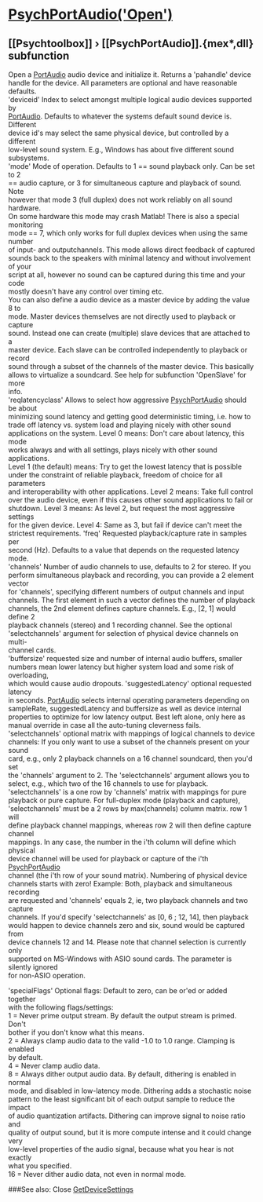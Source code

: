 # [PsychPortAudio('Open')](PsychPortAudio-Open) 
## [[Psychtoolbox]] &#8250; [[PsychPortAudio]].{mex*,dll} subfunction


Open a [PortAudio](PortAudio) audio device and initialize it. Returns a 'pahandle' device  
handle for the device. All parameters are optional and have reasonable defaults.  
'deviceid' Index to select amongst multiple logical audio devices supported by  
[PortAudio](PortAudio). Defaults to whatever the systems default sound device is. Different  
device id's may select the same physical device, but controlled by a different  
low-level sound system. E.g., Windows has about five different sound subsystems.  
'mode' Mode of operation. Defaults to 1 == sound playback only. Can be set to 2  
== audio capture, or 3 for simultaneous capture and playback of sound. Note  
however that mode 3 (full duplex) does not work reliably on all sound hardware.  
On some hardware this mode may crash Matlab! There is also a special monitoring  
mode == 7, which only works for full duplex devices when using the same number  
of input- and outputchannels. This mode allows direct feedback of captured  
sounds back to the speakers with minimal latency and without involvement of your  
script at all, however no sound can be captured during this time and your code  
mostly doesn't have any control over timing etc.   
You can also define a audio device as a master device by adding the value 8 to  
mode. Master devices themselves are not directly used to playback or capture  
sound. Instead one can create (multiple) slave devices that are attached to a  
master device. Each slave can be controlled independently to playback or record  
sound through a subset of the channels of the master device. This basically  
allows to virtualize a soundcard. See help for subfunction 'OpenSlave' for more  
info.  
'reqlatencyclass' Allows to select how aggressive [PsychPortAudio](PsychPortAudio) should be about  
minimizing sound latency and getting good deterministic timing, i.e. how to  
trade off latency vs. system load and playing nicely with other sound  
applications on the system. Level 0 means: Don't care about latency, this mode  
works always and with all settings, plays nicely with other sound applications.  
Level 1 (the default) means: Try to get the lowest latency that is possible  
under the constraint of reliable playback, freedom of choice for all parameters  
and interoperability with other applications. Level 2 means: Take full control  
over the audio device, even if this causes other sound applications to fail or  
shutdown. Level 3 means: As level 2, but request the most aggressive settings  
for the given device. Level 4: Same as 3, but fail if device can't meet the  
strictest requirements. 'freq' Requested playback/capture rate in samples per  
second (Hz). Defaults to a value that depends on the requested latency mode.  
'channels' Number of audio channels to use, defaults to 2 for stereo. If you  
perform simultaneous playback and recording, you can provide a 2 element vector  
for 'channels', specifying different numbers of output channels and input  
channels. The first element in such a vector defines the number of playback  
channels, the 2nd element defines capture channels. E.g., [2, 1] would define 2  
playback channels (stereo) and 1 recording channel. See the optional  
'selectchannels' argument for selection of physical device channels on multi-  
channel cards.  
'buffersize' requested size and number of internal audio buffers, smaller  
numbers mean lower latency but higher system load and some risk of overloading,  
which would cause audio dropouts. 'suggestedLatency' optional requested latency  
in seconds. [PortAudio](PortAudio) selects internal operating parameters depending on  
sampleRate, suggestedLatency and buffersize as well as device internal  
properties to optimize for low latency output. Best left alone, only here as  
manual override in case all the auto-tuning cleverness fails.  
 'selectchannels' optional matrix with mappings of logical channels to device  
channels: If you only want to use a subset of the channels present on your sound  
card, e.g., only 2 playback channels on a 16 channel soundcard, then you'd set  
the 'channels' argument to 2. The 'selectchannels' argument allows you to  
select, e.g.,  which two of the 16 channels to use for playback.  
'selectchannels' is a one row by 'channels' matrix with mappings for pure  
playback or pure capture. For full-duplex mode (playback and capture),  
'selectchannels' must be a 2 rows by max(channels) column matrix. row 1 will  
define playback channel mappings, whereas row 2 will then define capture channel  
mappings. In any case, the number in the i'th column will define which physical  
device channel will be used for playback or capture of the i'th [PsychPortAudio](PsychPortAudio)  
channel (the i'th row of your sound matrix). Numbering of physical device  
channels starts with zero! Example: Both, playback and simultaneous recording  
are requested and 'channels' equals 2, ie, two playback channels and two capture  
channels. If you'd specify 'selectchannels' as [0, 6 ; 12, 14], then playback  
would happen to device channels zero and six, sound would be captured from  
device channels 12 and 14. Please note that channel selection is currently only  
supported on MS-Windows with ASIO sound cards. The parameter is silently ignored  
for non-ASIO operation.  
  
'specialFlags' Optional flags: Default to zero, can be or'ed or added together  
with the following flags/settings:  
1 = Never prime output stream. By default the output stream is primed. Don't  
bother if you don't know what this means.  
2 = Always clamp audio data to the valid -1.0 to 1.0 range. Clamping is enabled  
by default.  
4 = Never clamp audio data.  
8 = Always dither output audio data. By default, dithering is enabled in normal  
mode, and disabled in low-latency mode. Dithering adds a stochastic noise  
pattern to the least significant bit of each output sample to reduce the impact  
of audio quantization artifacts. Dithering can improve signal to noise ratio and  
quality of output sound, but it is more compute intense and it could change very  
low-level properties of the audio signal, because what you hear is not exactly  
what you specified.  
16 = Never dither audio data, not even in normal mode.  
  
  


###See also:
Close [GetDeviceSettings](PsychPortAudio-GetDeviceSettings) 
